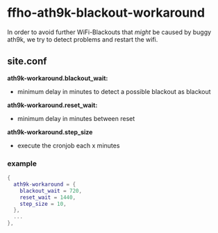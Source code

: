 ffho-ath9k-blackout-workaround
==============================

In order to avoid further WiFi-Blackouts that *might* be caused by buggy ath9k,
we try to detect problems and restart the wifi.

site.conf
---------

**ath9k-workaround.blackout_wait:**
- minimum delay in minutes to detect a possible blackout as blackout

**ath9k-workaround.reset_wait:**
- minimum delay in minutes between reset

**ath9k-workaround.step_size**
- execute the cronjob each x minutes

### example
```lua
{
  ath9k-workaround = {
    blackout_wait = 720,
    reset_wait = 1440,
    step_size = 10,
  },
  ...
},
```
